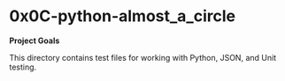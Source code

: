 # 0x0C-python-almost_a_circle

**Project Goals**

This directory contains test files for working with Python, JSON, and Unit
testing.
